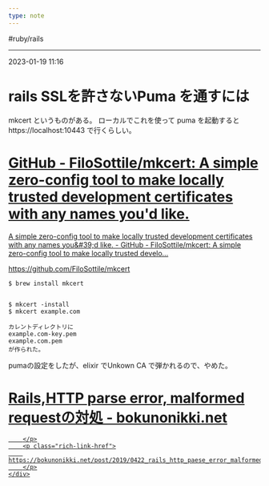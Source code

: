 ```yaml
---
type: note
---
```


#ruby/rails 

---
2023-01-19  11:16

# rails  SSLを許さないPuma を通すには

mkcert というものがある。
ローカルでこれを使って puma を起動すると https://localhost:10443 で行くらしい。


<div class="rich-link-card-container"><a class="rich-link-card" href="https://github.com/FiloSottile/mkcert" target="_blank">
	<div class="rich-link-image-container">
		<div class="rich-link-image" style="background-image: url('https://repository-images.githubusercontent.com/138547797/1779e880-6164-11e9-971a-09791e669578')">
	</div>
	</div>
	<div class="rich-link-card-text">
		<h1 class="rich-link-card-title">GitHub - FiloSottile/mkcert: A simple zero-config tool to make locally trusted development certificates with any names you'd like.</h1>
		<p class="rich-link-card-description">
		A simple zero-config tool to make locally trusted development certificates with any names you&amp;#39;d like. - GitHub - FiloSottile/mkcert: A simple zero-config tool to make locally trusted develo...
		</p>
		<p class="rich-link-href">
		https://github.com/FiloSottile/mkcert
		</p>
	</div>
</a></div>



```shell
$ brew install mkcert


$ mkcert -install
$ mkcert example.com

カレントディレクトリに
example.com-key.pem
example.com.pem
が作られた。
```

pumaの設定をしたが、elixir でUnkown CA で弾かれるので、やめた。



<div class="rich-link-card-container"><a class="rich-link-card" href="https://bokunonikki.net/post/2019/0422_rails_http_paese_error_malformed_request/" target="_blank">
	<div class="rich-link-image-container">
		<div class="rich-link-image" style="background-image: url('https://bokunonikki.net/images/favicon.ico')">
	</div>
	</div>
	<div class="rich-link-card-text">
		<h1 class="rich-link-card-title">Rails,HTTP parse error, malformed requestの対処 - bokunonikki.net</h1>
		<p class="rich-link-card-description">
		
		</p>
		<p class="rich-link-href">
		https://bokunonikki.net/post/2019/0422_rails_http_paese_error_malformed_request/
		</p>
	</div>
</a></div>



